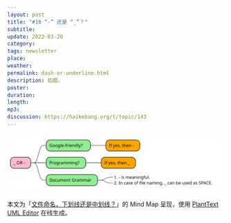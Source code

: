 ```yaml
---
layout: post
title: "#10 “-” 还是 “_”？"
subtitle: 
update: 2022-03-20
category: 
tags: newsletter
place: 
weather: 
permalink: dash-or-underline.html
description: 如题。
poster: 
duration: 
length: 
mp3: 
discussion: https://haikebang.org/t/topic/143
---
```


![“-” 还是 “_”？](/images/2022/03/dash-or-underline.svg)

本文为「[文件命名，下划线还是中划线？](https://adoyle.me/Today-I-Learned/others/file-naming-with-underscores-and-dashes.html)」的 Mind Map 呈现，使用 [PlantText UML Editor](https://www.planttext.com) 在线生成。